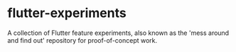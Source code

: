 # flutter-experiments
A collection of Flutter feature experiments, also known as the 'mess around and find out' repository for proof-of-concept work.
